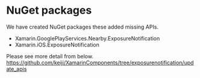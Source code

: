# NuGet packages

We have created NuGet packages these added missing APIs.

 * Xamarin.GooglePlayServices.Nearby.ExposureNotification
 * Xamarin.iOS.ExposureNotification

Please see more detail from below.
https://github.com/keiji/XamarinComponents/tree/exposurenotification/update_apis